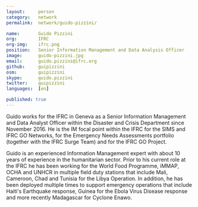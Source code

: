 ```yaml
---
layout:     person
category:   network
permalink:  network/guido-pizzini/

name:       Guido Pizzini
org:        IFRC
org-img:    ifrc.png
position:   Senior Information Management and Data Analysis Officer
image:      guido-pizzini.jpg
email:      guido.pizzini@ifrc.org
github:     guipizzini
osm:        guipizzini
skype:      guido.pizzini
twitter:    guipizzini
languages:  [en]

published: true
---
```


Guido works for the IFRC in Geneva as a Senior Information Management and Data Analyst Officer within the Disaster and Crisis Department since November 2016. He is the IM focal point within the IFRC for the SIMS and IFRC GO Networks, for the Emergency Needs Assessments portfolio (together with the IFRC Surge Team) and for the IFRC GO Project.

Guido is an experienced Information Management expert with about 10 years of experience in the humanitarian sector. Prior to his current role at the IFRC he has been working for the World Food Programme, iMMAP, OCHA and UNHCR in multiple field duty stations that include Mali, Cameroon, Chad and Tunisia for the Libya Operation. In addition, he has been deployed multiple times to support emergency operations that include Haiti's Earthquake response, Guinea for the Ebola Virus Disease response and more recently Madagascar for Cyclone Enawo.
